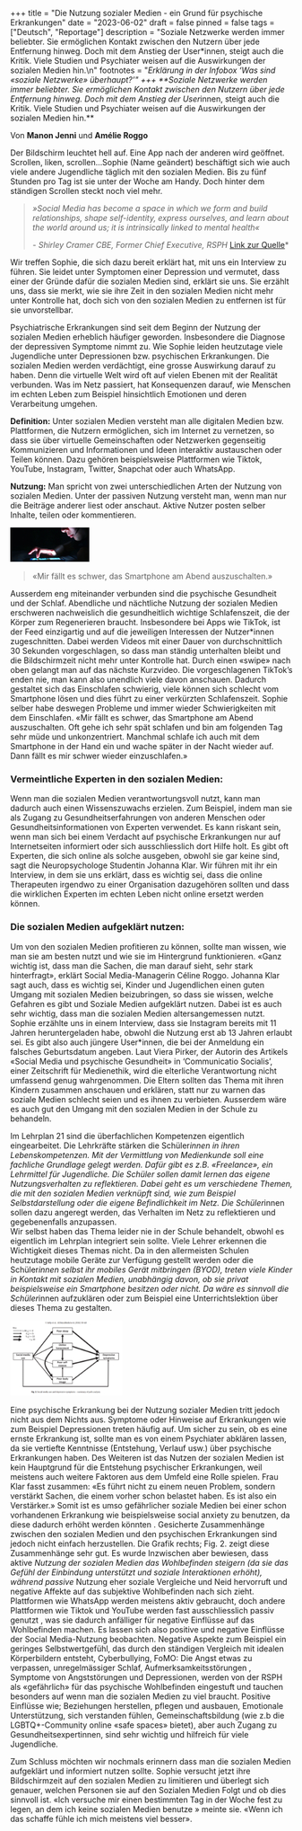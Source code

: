 +++
title = "Die Nutzung sozialer Medien - ein Grund für psychische Erkrankungen"
date = "2023-06-02"
draft = false
pinned = false
tags = ["Deutsch", "Reportage"]
description = "Soziale Netzwerke werden immer beliebter. Sie ermöglichen Kontakt zwischen den Nutzern über jede Entfernung hinweg. Doch mit dem Anstieg der User*innen, steigt auch die Kritik. Viele Studien und Psychiater weisen auf die Auswirkungen der sozialen Medien hin.\n"
footnotes = "*Erklärung in der Infobox ‘Was sind «soziale Netzwerke» überhaupt?’"
+++
**Soziale Netzwerke werden immer beliebter. Sie ermöglichen Kontakt zwischen den Nutzern über jede Entfernung hinweg. Doch mit dem Anstieg der User*innen, steigt auch die Kritik. Viele Studien und Psychiater weisen auf die Auswirkungen der sozialen Medien hin.**

Von **Manon Jenni** und **Amélie Roggo**

Der Bildschirm leuchtet hell auf. Eine App nach der anderen wird geöffnet. Scrollen, liken,  scrollen…Sophie (Name geändert) beschäftigt sich wie auch viele andere Jugendliche täglich mit den sozialen Medien. Bis zu fünf Stunden pro Tag ist sie unter der Woche am Handy. Doch hinter dem ständigen Scrollen steckt noch viel mehr. 

> *»Social Media has become a space in which we form and build relationships, shape self-identity, express ourselves, and learn about the world around us; it is intrinsically linked to mental health«* 
>
> *\- Shirley Cramer CBE, Former Chief Executive, RSPH* [Link zur Quelle](https://www.rsph.org.uk/our-work/campaigns/status-of-mind.html)*

Wir treffen Sophie, die sich dazu bereit erklärt hat, mit uns ein Interview zu führen. Sie leidet unter Symptomen einer Depression und vermutet, dass einer der Gründe dafür die sozialen Medien sind, erklärt sie uns. Sie erzählt uns, dass sie merkt, wie sie ihre Zeit in den sozialen Medien nicht mehr unter Kontrolle hat, doch sich von den sozialen Medien zu entfernen ist für sie unvorstellbar.

Psychiatrische Erkrankungen sind seit dem Beginn der Nutzung der sozialen Medien erheblich häufiger geworden. Insbesondere die Diagnose der depressiven Symptome nimmt zu.  Wie Sophie leiden heutzutage viele Jugendliche unter Depressionen bzw. psychischen Erkrankungen. Die sozialen Medien werden verdächtigt, eine grosse Auswirkung darauf zu haben. Denn die virtuelle Welt wird oft auf vielen Ebenen mit der Realität verbunden.  Was im Netz passiert, hat Konsequenzen darauf, wie Menschen im echten Leben zum Beispiel hinsichtlich Emotionen und deren Verarbeitung umgehen.


**Definition:**
Unter sozialen Medien versteht man alle digitalen Medien bzw. Plattformen, die Nutzern ermöglichen, sich im Internet zu vernetzen, so dass sie über virtuelle Gemeinschaften oder Netzwerken gegenseitig Kommunizieren und Informationen und Ideen interaktiv austauschen oder Teilen können. 
Dazu gehören beispielsweise Plattformen wie Tiktok, YouTube, Instagram, Twitter, Snapchat oder auch WhatsApp. 

**Nutzung:**
Man spricht von zwei unterschiedlichen Arten der Nutzung von sozialen Medien. Unter der passiven Nutzung versteht man, wenn man nur die Beiträge anderer liest oder anschaut. Aktive Nutzer posten selber Inhalte, teilen oder kommentieren. 


![nächtlicher Konsum sozialer Medien](unbenanntes_bild.jpg)

> «Mir fällt es schwer, das Smartphone am Abend auszuschalten.»

Ausserdem eng miteinander verbunden sind die psychische Gesundheit und der Schlaf. Abendliche und nächtliche Nutzung der sozialen Medien erschweren nachweislich die gesundheitlich wichtige Schlafenszeit, die der Körper zum Regenerieren braucht. Insbesondere bei Apps wie TikTok, ist der Feed einzigartig und auf die jeweiligen Interessen der Nutzer*innen zugeschnitten. Dabei werden Videos mit einer Dauer von durchschnittlich 30 Sekunden vorgeschlagen, so dass man ständig unterhalten bleibt und die Bildschirmzeit nicht mehr unter Kontrolle hat. Durch einen «swipe» nach oben gelangt man auf das nächste Kurzvideo. Die vorgeschlagenen TikTok’s enden nie, man kann also unendlich viele davon anschauen. Dadurch gestaltet sich das Einschlafen schwierig, viele können sich schlecht vom Smartphone lösen und dies führt zu einer verkürzten Schlafenszeit. 
Sophie selber habe deswegen Probleme und immer wieder Schwierigkeiten mit dem Einschlafen. «Mir fällt es schwer, das Smartphone am Abend auszuschalten. Oft gehe ich sehr spät schlafen und bin am folgenden Tag sehr müde und unkonzentriert. Manchmal schlafe ich auch mit dem Smartphone in der Hand ein und wache später in der Nacht wieder auf. Dann fällt es mir schwer wieder einzuschlafen.»

### Vermeintliche Experten in den sozialen Medien:

Wenn man die sozialen Medien verantwortungsvoll nutzt, kann man dadurch auch einen Wissenszuwachs erzielen. Zum Beispiel, indem man sie als Zugang zu Gesundheitserfahrungen von anderen Menschen oder Gesundheitsinformationen von Experten verwendet. Es kann riskant sein, wenn man sich bei einem Verdacht auf psychische Erkrankungen nur auf Internetseiten informiert oder sich ausschliesslich dort Hilfe holt. Es gibt oft Experten, die sich online als solche ausgeben, obwohl sie gar keine sind, sagt die Neuropsychologe Studentin Johanna Klar. Wir führen mit ihr ein Interview, in dem sie uns erklärt, dass es wichtig sei, dass die online Therapeuten irgendwo zu einer Organisation dazugehören sollten und dass die wirklichen Experten im echten Leben nicht online ersetzt werden können. 

### Die sozialen Medien aufgeklärt nutzen:

Um von den sozialen Medien profitieren zu können, sollte man wissen, wie man sie am besten nutzt und wie sie im Hintergrund funktionieren.  «Ganz wichtig ist, dass man die Sachen, die man darauf sieht, sehr stark hinterfragt», erklärt Social Media-Managerin Céline Roggo. Johanna Klar sagt auch, dass es wichtig sei, Kinder und Jugendlichen einen guten Umgang mit sozialen Medien beizubringen, so dass sie wissen, welche Gefahren es gibt und Soziale Medien aufgeklärt nutzen. Dabei ist es auch sehr wichtig, dass man die sozialen Medien altersangemessen nutzt. Sophie erzählte uns in einem Interview, dass sie Instagram bereits mit 11 Jahren heruntergeladen habe, obwohl die Nutzung erst ab 13 Jahren erlaubt sei. Es gibt also auch jüngere User*innen, die bei der Anmeldung ein falsches Geburtsdatum angeben. Laut Viera Pirker, der Autorin des Artikels «Social Media und psychische Gesundheit» in ‘Communicatio Socialis’, einer Zeitschrift für Medienethik, wird die elterliche Verantwortung nicht umfassend genug wahrgenommen.  Die Eltern sollten das Thema mit ihren Kindern zusammen anschauen und erklären, statt nur zu warnen das soziale Medien schlecht seien und es ihnen zu verbieten. Ausserdem wäre es auch gut den Umgang mit den sozialen Medien in der Schule zu behandeln. 

Im Lehrplan 21 sind die überfachlichen Kompetenzen eigentlich eingearbeitet. Die Lehrkräfte stärken die Schüler*innen in ihren Lebenskompetenzen. Mit der Vermittlung von Medienkunde soll eine fachliche Grundlage gelegt werden. Dafür gibt es z.B. «Freelance», ein Lehrmittel für Jugendliche. Die Schüler sollen damit lernen das eigene Nutzungsverhalten zu reflektieren. Dabei geht es um verschiedene Themen, die mit den sozialen Medien verknüpft sind, wie zum Beispiel Selbstdarstellung oder die eigene Befindlichkeit im Netz. Die Schüler*innen sollen dazu angeregt werden, das Verhalten im Netz zu reflektieren und gegebenenfalls anzupassen.\
Wir selbst haben das Thema leider nie in der Schule behandelt, obwohl es eigentlich im Lehrplan integriert sein sollte. Viele Lehrer erkennen die Wichtigkeit dieses Themas nicht. Da in den allermeisten Schulen heutzutage mobile Geräte zur Verfügung gestellt werden oder die Schüler*innen selbst ihr mobiles Gerät mitbringen (BYOD), treten viele Kinder in Kontakt mit sozialen Medien, unabhängig davon, ob sie privat beispielsweise ein Smartphone besitzen oder nicht. Da wäre es sinnvoll die Schüler*innen aufzuklären oder zum Beispiel eine Unterrichtslektion über dieses Thema zu gestalten. 

![Bild 2: Social media use and depressive symptoms-summary of path analysis.](unbenanntes-bild1.jpg)

Eine psychische Erkrankung bei der Nutzung sozialer Medien tritt jedoch nicht aus dem Nichts aus. Symptome oder Hinweise auf Erkrankungen wie zum Beispiel Depressionen treten häufig auf. Um sicher zu sein, ob es eine ernste Erkrankung ist, sollte man es von einem Psychiater abklären lassen, da sie vertiefte Kenntnisse (Entstehung, Verlauf usw.) über psychische Erkrankungen haben. Des Weiteren ist das Nutzen der sozialen Medien ist kein Hauptgrund für die Entstehung psychischer Erkrankungen, weil meistens auch weitere Faktoren aus dem Umfeld eine Rolle spielen. Frau Klar fasst zusammen: «Es führt nicht zu einem neuen Problem, sondern verstärkt Sachen, die einem vorher schon belastet haben. Es ist also ein Verstärker.» Somit ist es umso gefährlicher soziale Medien bei einer schon vorhandenen Erkrankung wie beispielsweise social anxiety zu benutzen, da diese dadurch erhöht werden könnten . Gesicherte Zusammenhänge zwischen den sozialen Medien und den psychischen Erkrankungen sind jedoch nicht einfach herzustellen. Die Grafik rechts; Fig. 2.  zeigt diese Zusammenhänge sehr gut. Es wurde Inzwischen aber bewiesen, dass aktive *Nutzung der sozialen Medien das Wohlbefinden steigern  (da sie das Gefühl der Einbindung unterstützt  und soziale Interaktionen erhöht), während passive* Nutzung  eher soziale Vergleiche und Neid hervorruft und negative Affekte auf das subjektive Wohlbefinden nach sich zieht.  Plattformen wie WhatsApp werden meistens aktiv gebraucht, doch andere Plattformen wie Tiktok und YouTube werden fast ausschliesslich passiv genutzt , was sie dadurch anfälliger für negative Einflüsse auf das Wohlbefinden machen. Es lassen sich also positive und negative Einflüsse der Social Media-Nutzung beobachten. 
Negative Aspekte zum Beispiel ein geringes Selbstwertgefühl, das durch den ständigen Vergleich mit idealen Körperbildern entsteht, Cyberbullying, FoMO: Die Angst etwas zu verpassen, unregelmässiger Schlaf, Aufmerksamkeitsstörungen ,  Symptome von Angststörungen und Depressionen, werden von der RSPH als «gefährlich» für das psychische Wohlbefinden eingestuft und tauchen besonders auf wenn man die sozialen Medien zu viel braucht.
Positive Einflüsse wie; Beziehungen herstellen, pflegen und ausbauen, Emotionale Unterstützung, sich verstanden fühlen, Gemeinschaftsbildung (wie z.b die LGBTQ+-Community online «safe spaces» bietet), aber auch Zugang zu Gesundheitsexpertinnen, sind sehr wichtig und hilfreich für viele Jugendliche.

Zum Schluss möchten wir nochmals erinnern dass man die sozialen Medien aufgeklärt und informiert nutzen sollte. Sophie versucht jetzt ihre Bildschirmzeit auf den sozialen Medien zu limitieren und überlegt sich genauer, welchen Personen sie auf den Sozialen Medien Folgt und ob dies sinnvoll ist. «Ich versuche mir einen bestimmten Tag in der Woche fest zu legen, an dem ich keine sozialen Medien benutze » meinte sie. «Wenn ich das schaffe fühle ich mich meistens viel besser».